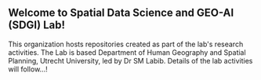 ## Welcome to Spatial Data Science and GEO-AI (SDGI) Lab!

This organization hosts repositories created as part of the lab's research activities.
The Lab is based Department of Human Geography and Spatial Planning, Utrecht University, led by Dr SM Labib.
Details of the lab activities will follow...!

<!--
**Here are some ideas to get you started:**

🙋‍♀️ A short introduction - what is your organization all about?
🌈 Contribution guidelines - how can the community get involved?
👩‍💻 Useful resources - where can the community find your docs? Is there anything else the community should know?
🍿 Fun facts - what does your team eat for breakfast?
🧙 Remember, you can do mighty things with the power of [Markdown](https://docs.github.com/github/writing-on-github/getting-started-with-writing-and-formatting-on-github/basic-writing-and-formatting-syntax)
-->
